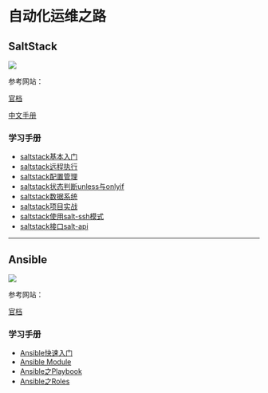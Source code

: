 # 自动化运维之路
## SaltStack
![](https://raw.githubusercontent.com/buji595/automation/master/SaltStack/saltstack-logo.png)

参考网站：

[官档](https://docs.saltstack.com/en/latest/)

[中文手册](https://github.com/watermelonbig/SaltStack-Chinese-ManualBook)
### 学习手册
- [saltstack基本入门](https://buji595.github.io/2019/05/13/saltstack%E5%9F%BA%E6%9C%AC%E5%85%A5%E9%97%A8/)
- [saltstack远程执行](https://buji595.github.io/2019/05/14/saltstack%E8%BF%9C%E7%A8%8B%E6%89%A7%E8%A1%8C/)
- [saltstack配置管理](https://buji595.github.io/2019/05/15/saltstack%E9%85%8D%E7%BD%AE%E7%AE%A1%E7%90%86/)
- [saltstack状态判断unless与onlyif](https://buji595.github.io/2019/05/17/saltstack%E7%8A%B6%E6%80%81%E5%88%A4%E6%96%ADunless%E4%B8%8Eonlyif/)
- [saltstack数据系统](https://buji595.github.io/2019/05/17/saltstack%E6%95%B0%E6%8D%AE%E7%B3%BB%E7%BB%9F/)
- [saltstack项目实战](https://buji595.github.io/2019/05/21/saltstack%E9%A1%B9%E7%9B%AE%E5%AE%9E%E6%88%98/)
- [saltstack使用salt-ssh模式](https://buji595.github.io/2019/05/20/saltstack%E4%BD%BF%E7%94%A8salt-ssh/)
- [saltstack接口salt-api](https://buji595.github.io/2019/05/20/saltstack%E6%8E%A5%E5%8F%A3salt-api/)


----

## Ansible
![](https://raw.githubusercontent.com/buji595/automation/master/Ansible/ansible-logo.jpg)

参考网站：

[官档](https://docs.ansible.com/ansible/latest/index.html)

### 学习手册
- [Ansible快速入门](https://buji595.github.io/2019/05/26/Ansible%E5%BF%AB%E9%80%9F%E5%85%A5%E9%97%A8/)
- [Ansible Module](https://buji595.github.io/2019/05/27/Ansible%20Ad-hoc%E5%B8%B8%E7%94%A8Module/)
- [Ansible之Playbook](https://buji595.github.io/2019/05/29/Ansible%E4%B9%8BPlaybook/)
- [Ansible之Roles](https://buji595.github.io/2019/06/03/Ansible%E4%B9%8BRoles/)
